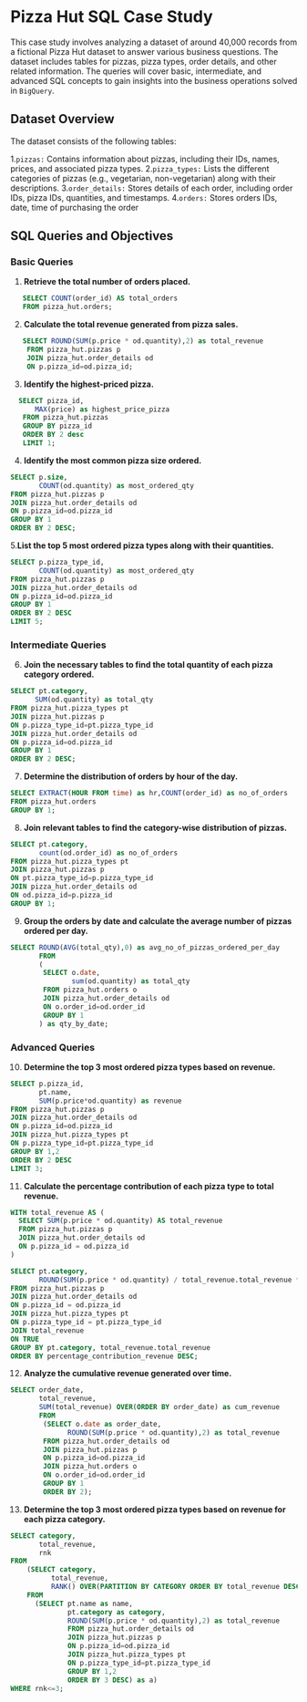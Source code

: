 # **Pizza Hut SQL Case Study**
This case study involves analyzing a dataset of around 40,000 records from a fictional Pizza Hut dataset to answer various business questions. The dataset includes tables for pizzas, pizza types, order details, and other related information. The queries will cover basic, intermediate, and advanced SQL concepts to gain insights into the business operations solved in `BigQuery`.

## **Dataset Overview**
The dataset consists of the following tables:

1.`pizzas:` Contains information about pizzas, including their IDs, names, prices, and associated pizza types.
2.`pizza_types:` Lists the different categories of pizzas (e.g., vegetarian, non-vegetarian) along with their descriptions.
3.`order_details:` Stores details of each order, including order IDs, pizza IDs, quantities, and timestamps.
4.`orders:` Stores orders IDs, date, time of purchasing the order

## **SQL Queries and Objectives**
### **Basic Queries**
1. **Retrieve the total number of orders placed.**
```sql
   SELECT COUNT(order_id) AS total_orders 
   FROM pizza_hut.orders;
```
2. **Calculate the total revenue generated from pizza sales.**
```sql
   SELECT ROUND(SUM(p.price * od.quantity),2) as total_revenue
    FROM pizza_hut.pizzas p
    JOIN pizza_hut.order_details od
    ON p.pizza_id=od.pizza_id;
```
3. **Identify the highest-priced pizza.**
 ```sql
   SELECT pizza_id,
       MAX(price) as highest_price_pizza
    FROM pizza_hut.pizzas
    GROUP BY pizza_id
    ORDER BY 2 desc
    LIMIT 1;
 ```
4. **Identify the most common pizza size ordered.**
```sql
SELECT p.size,
       COUNT(od.quantity) as most_ordered_qty
FROM pizza_hut.pizzas p
JOIN pizza_hut.order_details od 
ON p.pizza_id=od.pizza_id
GROUP BY 1
ORDER BY 2 DESC;
```
5.**List the top 5 most ordered pizza types along with their quantities.**
```sql
SELECT p.pizza_type_id,
       COUNT(od.quantity) as most_ordered_qty
FROM pizza_hut.pizzas p
JOIN pizza_hut.order_details od 
ON p.pizza_id=od.pizza_id
GROUP BY 1
ORDER BY 2 DESC
LIMIT 5;
```
### **Intermediate Queries**
6. **Join the necessary tables to find the total quantity of each pizza category ordered.**
```sql
SELECT pt.category,
      SUM(od.quantity) as total_qty
FROM pizza_hut.pizza_types pt
JOIN pizza_hut.pizzas p
ON p.pizza_type_id=pt.pizza_type_id
JOIN pizza_hut.order_details od 
ON p.pizza_id=od.pizza_id
GROUP BY 1
ORDER BY 2 DESC;
```
7. **Determine the distribution of orders by hour of the day.**
```sql
SELECT EXTRACT(HOUR FROM time) as hr,COUNT(order_id) as no_of_orders
FROM pizza_hut.orders
GROUP BY 1;
```
8. **Join relevant tables to find the category-wise distribution of pizzas.**
```sql
SELECT pt.category,
       count(od.order_id) as no_of_orders
FROM pizza_hut.pizza_types pt
JOIN pizza_hut.pizzas p
ON pt.pizza_type_id=p.pizza_type_id
JOIN pizza_hut.order_details od
ON od.pizza_id=p.pizza_id
GROUP BY 1;
```
9. **Group the orders by date and calculate the average number of pizzas ordered per day.**
```sql
SELECT ROUND(AVG(total_qty),0) as avg_no_of_pizzas_ordered_per_day
       FROM
       (
        SELECT o.date,
               sum(od.quantity) as total_qty
        FROM pizza_hut.orders o
        JOIN pizza_hut.order_details od
        ON o.order_id=od.order_id
        GROUP BY 1
       ) as qty_by_date;
```
### **Advanced Queries**
10. **Determine the top 3 most ordered pizza types based on revenue.**
```sql
SELECT p.pizza_id,
       pt.name,
       SUM(p.price*od.quantity) as revenue
FROM pizza_hut.pizzas p
JOIN pizza_hut.order_details od
ON p.pizza_id=od.pizza_id
JOIN pizza_hut.pizza_types pt
ON p.pizza_type_id=pt.pizza_type_id
GROUP BY 1,2
ORDER BY 2 DESC
LIMIT 3;
```
11. **Calculate the percentage contribution of each pizza type to total revenue.**
```sql
WITH total_revenue AS (
  SELECT SUM(p.price * od.quantity) AS total_revenue
  FROM pizza_hut.pizzas p
  JOIN pizza_hut.order_details od
  ON p.pizza_id = od.pizza_id
)

SELECT pt.category,
       ROUND(SUM(p.price * od.quantity) / total_revenue.total_revenue * 100, 2) AS percentage_contribution_revenue
FROM pizza_hut.pizzas p
JOIN pizza_hut.order_details od
ON p.pizza_id = od.pizza_id
JOIN pizza_hut.pizza_types pt
ON p.pizza_type_id = pt.pizza_type_id
JOIN total_revenue
ON TRUE
GROUP BY pt.category, total_revenue.total_revenue
ORDER BY percentage_contribution_revenue DESC;
```
12. **Analyze the cumulative revenue generated over time.**
```sql
SELECT order_date,
       total_revenue,
       SUM(total_revenue) OVER(ORDER BY order_date) as cum_revenue
       FROM
        (SELECT o.date as order_date,
              ROUND(SUM(p.price * od.quantity),2) as total_revenue
        FROM pizza_hut.order_details od
        JOIN pizza_hut.pizzas p
        ON p.pizza_id=od.pizza_id
        JOIN pizza_hut.orders o
        ON o.order_id=od.order_id
        GROUP BY 1
        ORDER BY 2);
```
13. **Determine the top 3 most ordered pizza types based on revenue for each pizza category.**
```sql
SELECT category,
       total_revenue,
       rnk
FROM
    (SELECT category,
          total_revenue,
          RANK() OVER(PARTITION BY CATEGORY ORDER BY total_revenue DESC) as rnk
    FROM
      (SELECT pt.name as name,
              pt.category as category,
              ROUND(SUM(p.price * od.quantity),2) as total_revenue
              FROM pizza_hut.order_details od
              JOIN pizza_hut.pizzas p
              ON p.pizza_id=od.pizza_id
              JOIN pizza_hut.pizza_types pt
              ON p.pizza_type_id=pt.pizza_type_id
              GROUP BY 1,2
              ORDER BY 3 DESC) as a) 
WHERE rnk<=3;
```
